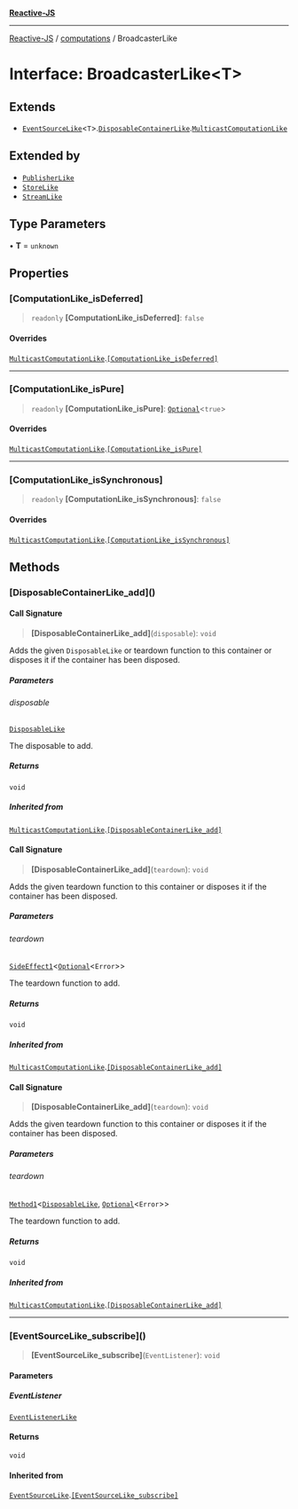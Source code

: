 [**Reactive-JS**](../../README.md)

***

[Reactive-JS](../../README.md) / [computations](../README.md) / BroadcasterLike

# Interface: BroadcasterLike\<T\>

## Extends

- [`EventSourceLike`](EventSourceLike.md)\<`T`\>.[`DisposableContainerLike`](../../utils/interfaces/DisposableContainerLike.md).[`MulticastComputationLike`](MulticastComputationLike.md)

## Extended by

- [`PublisherLike`](PublisherLike.md)
- [`StoreLike`](StoreLike.md)
- [`StreamLike`](StreamLike.md)

## Type Parameters

• **T** = `unknown`

## Properties

### \[ComputationLike\_isDeferred\]

> `readonly` **\[ComputationLike\_isDeferred\]**: `false`

#### Overrides

[`MulticastComputationLike`](MulticastComputationLike.md).[`[ComputationLike_isDeferred]`](MulticastComputationLike.md#computationlike_isdeferred)

***

### \[ComputationLike\_isPure\]

> `readonly` **\[ComputationLike\_isPure\]**: [`Optional`](../../functions/type-aliases/Optional.md)\<`true`\>

#### Overrides

[`MulticastComputationLike`](MulticastComputationLike.md).[`[ComputationLike_isPure]`](MulticastComputationLike.md#computationlike_ispure)

***

### \[ComputationLike\_isSynchronous\]

> `readonly` **\[ComputationLike\_isSynchronous\]**: `false`

#### Overrides

[`MulticastComputationLike`](MulticastComputationLike.md).[`[ComputationLike_isSynchronous]`](MulticastComputationLike.md#computationlike_issynchronous)

## Methods

### \[DisposableContainerLike\_add\]()

#### Call Signature

> **\[DisposableContainerLike\_add\]**(`disposable`): `void`

Adds the given `DisposableLike` or teardown function to this container or disposes it if the container has been disposed.

##### Parameters

###### disposable

[`DisposableLike`](../../utils/interfaces/DisposableLike.md)

The disposable to add.

##### Returns

`void`

##### Inherited from

[`MulticastComputationLike`](MulticastComputationLike.md).[`[DisposableContainerLike_add]`](MulticastComputationLike.md#disposablecontainerlike_add)

#### Call Signature

> **\[DisposableContainerLike\_add\]**(`teardown`): `void`

Adds the given teardown function to this container or disposes it if the container has been disposed.

##### Parameters

###### teardown

[`SideEffect1`](../../functions/type-aliases/SideEffect1.md)\<[`Optional`](../../functions/type-aliases/Optional.md)\<`Error`\>\>

The teardown function to add.

##### Returns

`void`

##### Inherited from

[`MulticastComputationLike`](MulticastComputationLike.md).[`[DisposableContainerLike_add]`](MulticastComputationLike.md#disposablecontainerlike_add)

#### Call Signature

> **\[DisposableContainerLike\_add\]**(`teardown`): `void`

Adds the given teardown function to this container or disposes it if the container has been disposed.

##### Parameters

###### teardown

[`Method1`](../../functions/type-aliases/Method1.md)\<[`DisposableLike`](../../utils/interfaces/DisposableLike.md), [`Optional`](../../functions/type-aliases/Optional.md)\<`Error`\>\>

The teardown function to add.

##### Returns

`void`

##### Inherited from

[`MulticastComputationLike`](MulticastComputationLike.md).[`[DisposableContainerLike_add]`](MulticastComputationLike.md#disposablecontainerlike_add)

***

### \[EventSourceLike\_subscribe\]()

> **\[EventSourceLike\_subscribe\]**(`EventListener`): `void`

#### Parameters

##### EventListener

[`EventListenerLike`](../../utils/interfaces/EventListenerLike.md)

#### Returns

`void`

#### Inherited from

[`EventSourceLike`](EventSourceLike.md).[`[EventSourceLike_subscribe]`](EventSourceLike.md#eventsourcelike_subscribe)
